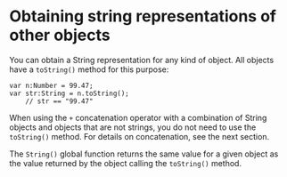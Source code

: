 # Obtaining string representations of other objects

<div>

You can obtain a String representation for any kind of object. All
objects have a `toString()` method for this
purpose:

    var n:Number = 99.47;
    var str:String = n.toString();
        // str == "99.47"

When using the `+` concatenation operator
with a combination of String objects and objects that are not strings,
you do not need to use the `toString()`
method. For details on concatenation, see the next section.

The `String()` global function returns the
same value for a given object as the value returned by the object
calling the `toString()` method.

</div>
